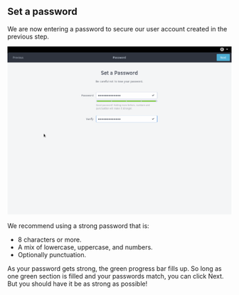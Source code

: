 ## Set a password

We are now entering a password to secure our user account created in the previous step.

![Set a password](../images/first-boot/set-password.png)

We recommend using a strong password that is:

- 8 characters or more.
- A mix of lowercase, uppercase, and numbers.
- Optionally punctuation.

As your password gets strong, the green progress bar fills up. So long as one green section is filled and your passwords match, you can click Next. But you should have it be as strong as possible!